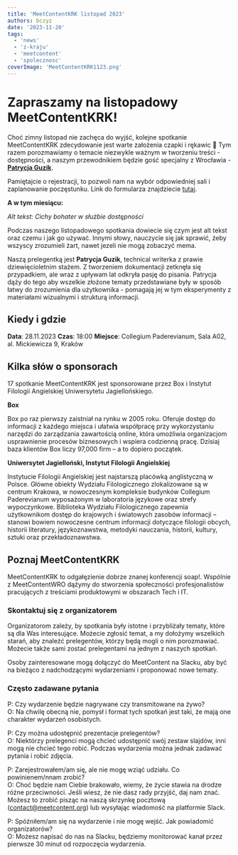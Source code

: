 ```yaml
---
title: 'MeetContentKRK listopad 2023'
authors: bczyz
date: '2023-11-20'
tags:
  - 'news'
  - 'z-kraju'
  - 'meetcontent'
  - 'spolecznosc'
coverImage: 'MeetContentKRK1123.png'
---
```


# Zapraszamy na listopadowy MeetContentKRK!

Choć zimny listopad nie zachęca do wyjść, kolejne spotkanie MeetContentKRK zdecydowanie jest warte założenia czapki i rękawic 🙂
Tym razem porozmawiamy o temacie niezwykle ważnym w tworzeniu treści - dostępności, a naszym przewodnikiem
będzie gość specjalny z Wrocławia - [**Patrycja Guzik**](https://www.linkedin.com/in/patrycja-guzik-12155a96/).

<!--truncate-->

Pamiętajcie o rejestracji, to pozwoli nam na wybór odpowiedniej sali i zaplanowanie poczęstunku.
Link do formularza znajdziecie [tutaj](https://forms.gle/6NwB1c9vBh9Rverx8).

**A w tym miesiącu:**

*Alt tekst: Cichy bohater w służbie dostępności*

Podczas naszego listopadowego spotkania dowiecie się czym jest alt tekst oraz czemu i jak go używać.
Innymi słowy, nauczycie się jak sprawić, źeby wszyscy zrozumieli żart, nawet jezeli nie mogą zobaczyć mema. 

Naszą prelegentką jest **Patrycja Guzik**, technical writerka z prawie dziewięcioletnim stażem. Z tworzeniem dokumentacji zetknęła się przypadkiem, ale wraz z upływam lat odkryła pasję do pisania.
Patrycja dąży do tego aby wszelkie złożone tematy przedstawiane były w sposób łatwy do zrozumienia dla użytkownika - pomagają jej w tym eksperymenty z materiałami wizualnymi i strukturą informacji.

## Kiedy i gdzie

**Data**: 28.11.2023
**Czas**: 18:00 
**Miejsce**: Collegium Paderevianum, Sala A02, al. Mickiewicza 9, Kraków

## Kilka słów o sponsorach

17 spotkanie MeetContentKRK jest sponsorowane przez Box i Instytut Filologii Angielskiej Uniwersytetu Jagiellońskiego.

**Box**

Box po raz pierwszy zaistniał na rynku w 2005 roku. Oferuje dostęp do informacji z każdego miejsca i ułatwia współpracę przy wykorzystaniu narzędzi do zarządzania zawartością online, która umożliwia organizacjom usprawnienie procesów biznesowych i wspiera codzienną pracę. Dzisiaj baza klientów Box liczy 97,000 firm – a to dopiero początek. 

**Uniwersytet Jagielloński, Instytut Filologii Angielskiej**

Instytucie Filologii Angielskiej jest najstarszą placówką anglistyczną w Polsce. Główne obiekty Wydziału Filologicznego zlokalizowane są w centrum Krakowa, w nowoczesnym kompleksie budynków Collegium Paderevianum wyposażonym w laboratoria językowe oraz strefy wypoczynkowe. Biblioteka Wydziału Filologicznego zapewnia użytkownikom dostęp do krajowych i światowych zasobów informacji – stanowi bowiem nowoczesne centrum informacji dotyczące filologii obcych, historii literatury, językoznawstwa, metodyki nauczania, historii, kultury, sztuki oraz przekładoznawstwa.


## Poznaj MeetContentKRK

MeetContentKRK to odgałęzienie dobrze znanej konferencji soap!. Wspólnie z MeetContentWRO dążymy do stworzenia społeczności profesjonalistów pracujących z treściami produktowymi w obszarach Tech i IT.

### Skontaktuj się z organizatorem

Organizatorom zależy, by spotkania były istotne i przybliżały tematy, które są dla Was interesujące. Możecie zgłosić temat, a my dołożymy wszelkich starań, aby znaleźć prelegentów, którzy będą mogli o nim porozmawiać. Możecie także sami zostać prelegentami na jednym z naszych spotkań.

Osoby zainteresowane mogą dołączyć do MeetContent na Slacku, aby być na bieżąco z nadchodzącymi wydarzeniami i proponować nowe tematy.

### Często zadawane pytania

P: Czy wydarzenie będzie nagrywane czy transmitowane na żywo? <br />
O: Na chwilę obecną nie, pomysł i format tych spotkań jest taki, że mają one charakter wydarzeń osobistych.

P: Czy można udostępnić prezentacje prelegentów? <br />
O: Niektórzy prelegenci mogą chcieć udostępnić swój zestaw slajdów, inni mogą nie chcieć tego robić. Podczas wydarzenia można jednak zadawać pytania i robić zdjęcia.

P: Zarejestrowałem/am się, ale nie mogę wziąć udziału. Co powinienem/nnam zrobić? <br />
O: Choć będzie nam Ciebie brakowało, wiemy, że życie stawia na drodze różne przeciwności. Jeśli wiesz, że nie dasz rady przyjść, daj nam znać. Możesz to zrobić pisząc na naszą skrzynkę pocztową (contact@meetcontent.org) lub wysyłając wiadomość na platformie Slack. 

P: Spóźniłem/am się na wydarzenie i nie mogę wejść. Jak powiadomić organizatorów? <br />
O: Możesz napisać do nas na Slacku, będziemy monitorować kanał przez pierwsze 30 minut od rozpoczęcia wydarzenia.
